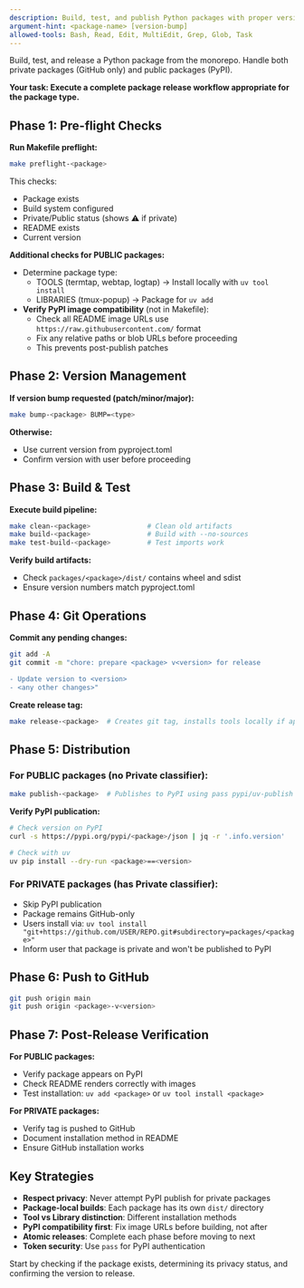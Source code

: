 ```yaml
---
description: Build, test, and publish Python packages with proper versioning and PyPI deployment
argument-hint: <package-name> [version-bump]
allowed-tools: Bash, Read, Edit, MultiEdit, Grep, Glob, Task
---
```


Build, test, and release a Python package from the monorepo. Handle both private packages (GitHub only) and public packages (PyPI).

**Your task: Execute a complete package release workflow appropriate for the package type.**

## Phase 1: Pre-flight Checks

**Run Makefile preflight:**
```bash
make preflight-<package>
```
This checks:
- Package exists
- Build system configured
- Private/Public status (shows ⚠️ if private)
- README exists
- Current version

**Additional checks for PUBLIC packages:**
- Determine package type:
  - TOOLS (termtap, webtap, logtap) → Install locally with `uv tool install`
  - LIBRARIES (tmux-popup) → Package for `uv add`
- **Verify PyPI image compatibility** (not in Makefile):
  - Check all README image URLs use `https://raw.githubusercontent.com/` format
  - Fix any relative paths or blob URLs before proceeding
  - This prevents post-publish patches

## Phase 2: Version Management

**If version bump requested (patch/minor/major):**
```bash
make bump-<package> BUMP=<type>
```

**Otherwise:**
- Use current version from pyproject.toml
- Confirm version with user before proceeding

## Phase 3: Build & Test

**Execute build pipeline:**
```bash
make clean-<package>              # Clean old artifacts
make build-<package>              # Build with --no-sources
make test-build-<package>         # Test imports work
```

**Verify build artifacts:**
- Check `packages/<package>/dist/` contains wheel and sdist
- Ensure version numbers match pyproject.toml

## Phase 4: Git Operations

**Commit any pending changes:**
```bash
git add -A
git commit -m "chore: prepare <package> v<version> for release

- Update version to <version>
- <any other changes>"
```

**Create release tag:**
```bash
make release-<package>  # Creates git tag, installs tools locally if applicable
```

## Phase 5: Distribution

### For PUBLIC packages (no Private classifier):
```bash
make publish-<package>  # Publishes to PyPI using pass pypi/uv-publish
```

**Verify PyPI publication:**
```bash
# Check version on PyPI
curl -s https://pypi.org/pypi/<package>/json | jq -r '.info.version'

# Check with uv
uv pip install --dry-run <package>==<version>
```

### For PRIVATE packages (has Private classifier):
- Skip PyPI publication
- Package remains GitHub-only
- Users install via: `uv tool install "git+https://github.com/USER/REPO.git#subdirectory=packages/<package>"`
- Inform user that package is private and won't be published to PyPI

## Phase 6: Push to GitHub

```bash
git push origin main
git push origin <package>-v<version>
```

## Phase 7: Post-Release Verification

**For PUBLIC packages:**
- Verify package appears on PyPI
- Check README renders correctly with images
- Test installation: `uv add <package>` or `uv tool install <package>`

**For PRIVATE packages:**
- Verify tag is pushed to GitHub
- Document installation method in README
- Ensure GitHub installation works

## Key Strategies

- **Respect privacy**: Never attempt PyPI publish for private packages
- **Package-local builds**: Each package has its own `dist/` directory
- **Tool vs Library distinction**: Different installation methods
- **PyPI compatibility first**: Fix image URLs before building, not after
- **Atomic releases**: Complete each phase before moving to next
- **Token security**: Use `pass` for PyPI authentication

Start by checking if the package exists, determining its privacy status, and confirming the version to release.